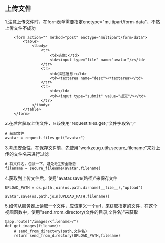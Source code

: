 ## 上传文件

1.注意上传文件时，在form表单需要指定enctype="multipart/form-data"，不然上传文件不成功

```
    <form action="" method="post" enctype="multipart/form-data">
        <table>
            <tbody>
                <tr>
                    <td>头像:</td>
                    <td><input type="file" name="avatar"/></td>
                </tr>
                <tr>
                    <td>描述信息:</td>
                    <td><textarea name="desc"></textarea></td>
                </tr>
                <tr>
                    <td></td>
                    <td><input type="submit" value="提交"/></td>
                </tr>
            </tbody>
        </table>
    </form>
```

2.在后台获取上传文件，应该使用"request.files.get\("文件字段名"\)"

```
# 获取文件
avatar = request.files.get("avatar")
```

3.考虑安全性，在保存文件前，先使用"werkzeug.utils.secure\_filename"来对上传的文件名来进行过滤

```
# 将文件名，包装一下，避免发生安全隐患
filename = secure_filename(avatar.filename)
```

4.获取到上传文件后，使用"avatar.save\(路径\)"来保存文件

```
UPLOAD_PATH = os.path.join(os.path.dirname(__file__),"upload")

avatar.save(os.path.join(UPLOAD_PATH,filename))
```

5.如何从服务器上读取一个文件，应该定义一个url，来获取指定的文件，在这个视图函数中，使用"send_from_directory\(文件的目录,文件名\)"来获取

```
@app.route("/images/<filename>/")
def get_images(filename):
    # send_from_directory(path,文件名)
    return send_from_directory(UPLOAD_PATH,filename)
```



